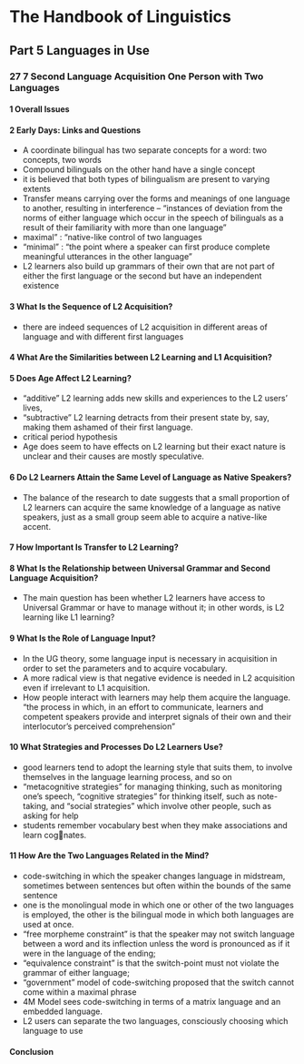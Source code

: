 # The Handbook of Linguistics
## Part 5 Languages in Use
###  27 7 Second Language Acquisition One Person with Two Languages
#### 1 Overall Issues
#### 2 Early Days: Links and Questions
+ A coordinate bilingual has two separate concepts for a word: two concepts, two words
+ Compound bilinguals on the other hand have a single concept
+ it is believed that both types of bilingualism are present to varying extents
+ Transfer means carrying over the forms and meanings of one language to another, resulting in interference – “instances of deviation from the norms of either language which occur in the speech of bilinguals as a result of their familiarity with more than one language” 
+ maximal” : “native-like control of two languages
+ “minimal” : “the point where a speaker can first produce complete meaningful utterances in the other language” 
+ L2 learners also build up grammars of their own that are not part of either the first language or the second but have an independent existence
#### 3 What Is the Sequence of L2 Acquisition? 
+ there are indeed sequences of L2 acquisition in different areas of language and with different first languages
#### 4 	What Are the Similarities between L2 Learning and L1 Acquisition? 
#### 5 Does Age Affect L2 Learning?
+ “additive” L2 learning adds new skills and experiences to the L2 users’ lives, 
+ “subtractive” L2 learning detracts from their present state by, say, making them ashamed of their first language. 
+ critical period hypothesis 
+ Age does seem to have effects on L2 learning but their exact nature is unclear and their causes are mostly speculative. 
#### 6 Do L2 Learners Attain the Same Level of Language as Native Speakers? 
+ The balance of the research to date suggests that a small proportion of L2 learners can acquire the same knowledge of a language as native speakers, just as a small group seem able to acquire a native-like accent.
#### 7 How Important Is Transfer to L2 Learning? 
#### 8 What Is the Relationship between Universal Grammar and Second Language Acquisition?
+ The main question has been whether L2 learners have access to Universal Grammar or have to manage without it; in other words, is L2 learning like L1 learning? 
#### 9 What Is the Role of Language Input?
+ In the UG theory, some language input is necessary in acquisition in order to set the parameters and to acquire vocabulary. 
+ A more radical view is that negative evidence is needed in L2 acquisition even if irrelevant to L1 acquisition.
+ How people interact with learners may help them acquire the language.  “the process in which, in an effort to communicate, learners and competent speakers provide and interpret signals of their own and their interlocutor’s perceived comprehension” 
#### 10 What Strategies and Processes Do L2 Learners Use?
+ good learners tend to adopt the learning style that suits them, to involve themselves in the language learning process, and so on
+ “metacognitive strategies” for managing thinking, such as monitoring one’s speech, “cognitive strategies” for thinking itself, such as note-taking, and “social strategies” which involve other people, such as asking for help
+  students remember vocabulary best when they make associations and learn cognates.
#### 11 How Are the Two Languages Related in the Mind?
+ code-switching in which the speaker changes language in midstream, sometimes between sentences but often within the bounds of the same sentence
+ one is the monolingual mode in which one or other of the two languages is employed, the other is the bilingual mode in which both languages are used at once.
+ “free morpheme constraint” is that the speaker may not switch language between a word and its inflection unless the word is pronounced as if it were in the language of the ending;
+ “equivalence constraint” is that the switch-point must not violate the grammar of either language;
+ “government” model of code-switching proposed that the switch cannot come within a maximal phrase
+  4M Model sees code-switching in terms of a matrix language and an embedded language. 
+  L2 users can separate the two languages, consciously choosing which language to use
#### Conclusion 